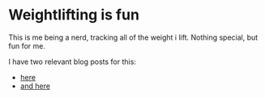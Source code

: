 # Weightlifting is fun

This is me being a nerd, tracking all of the weight i lift. Nothing special,
	 but fun for me.

I have two relevant blog posts for this:

* [here](http://aarongonzales.net/2014/08/blackboxfitness/)
* [and here](http://aarongonzales.net/posts/data/weightlifting/)
